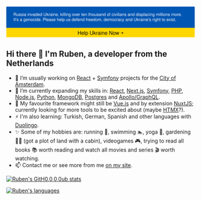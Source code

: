 [![Stand With Ukraine](https://raw.githubusercontent.com/vshymanskyy/StandWithUkraine/main/banner2-direct.svg)](https://stand-with-ukraine.pp.ua)

## Hi there 👋 I'm Ruben, a developer from the Netherlands

- 🔭 I’m usually working on [React](https://react.dev/) + [Symfony](https://symfony.com/) projects for the [City of Amsterdam](https://www.amsterdam.nl/en/).
- 🌱 I’m currently expanding my skills in: [React](https://react.dev/), [Next.js](https://nextjs.org/), [Symfony](https://symfony.com/), [PHP](https://www.php.net/), [Node.js](https://nodejs.org/), [Python](https://www.python.org/), [MongoDB](https://www.mongodb.com/), [Postgres](https://www.postgresql.org/) and [Apollo/GraphQL](https://www.apollographql.com/).
- 🖖 My favourite framework might still be [Vue.js](https://vuejs.org/) and by extension [NuxtJS](https://nuxtjs.org/); currently looking for more tools to be excited about (maybe [HTMX](https://htmx.org/)?).
- ⚡ I'm also learning: Turkish, German, Spanish and other languages with [Duolingo](https://duome.eu/RubenSibon/).
- ✨ Some of my hobbies are: running 🏃, swimming 🏊, yoga 🧘, gardening 🧑‍🌾 (got a plot of land with a cabin), videogames 🎮, trying to read all books 📚 worth reading and watch all movies and series 🎬 worth watching.
- 📫 Contact me or see more from me [on my site](https://www.rubensibon.nl/).

[![Ruben's GitH0,0,0,0ub stats](https://github-readme-stats.vercel.app/api?username=RubenSibon&bg_color=22272e&title_color=adbac7&text_color=adbac7&count_private=true&hide=stars&hide_border=true)](https://github.com/anuraghazra/github-readme-stats)

[![Ruben's languages](https://github-readme-stats.vercel.app/api/top-langs/?username=RubenSibon&bg_color=22272e&title_color=adbac7&text_color=adbac7&layout=compact&hide_border=true&langs_count=10)](https://github.com/anuraghazra/github-readme-stats)
